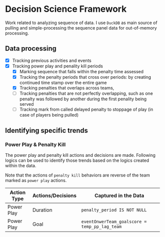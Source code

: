 # Decision Science Framework
Work related to analyzing sequence of data. I use `DuckDB` as main source of pulling and simple-processing the sequence panel data for out-of-memory processing.

## Data processing
- [x] Tracking previous activities and events
- [x] Tracking power play and penality kill periods
    - [x] Marking sequence that falls within the penalty time assessed
    - [x] Tracking the penalty periods that cross over periods: by creating continued time stamp over the entire game
    - [x] Tracking penalties that overlaps across teams,
    - [ ] Tracking penalties that are not perfectly overlapping, such as one penalty was followed by another during the first penality being served
    - [ ] Tracking mark from called delayed penalty to stoppage of play (in case of players being pulled)

## Identifying specific trends

### Power Play & Penalty Kill
The power play and penalty kill actions and decisions are made. Following logics can be used to identify those trends based on the logics created within the data.

Note that the actions of `penalty kill` behaviors are reverse of the team marked as `power play` actions.

| Action Type | Actions/Decisions | Captured in the Data |
| --- | --- | --- |
| Power Play | Duration | `penalty_period IS NOT NULL` |
| Power Play | Goal | `eventOnwerTeam_goalscore = temp_pp_lag_team` |